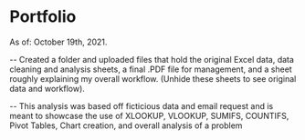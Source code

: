 # Portfolio

As of: October 19th, 2021. 

-- Created a folder and uploaded files that hold the original Excel data,
data cleaning and analysis sheets, a final .PDF file for management, and a sheet roughly explaining my overall workflow.
(Unhide these sheets to see original data and workflow). 

-- This analysis was based off ficticious data and email request and is meant to showcase the use of
XLOOKUP, VLOOKUP, SUMIFS, COUNTIFS, Pivot Tables, Chart creation, and overall analysis of a problem

